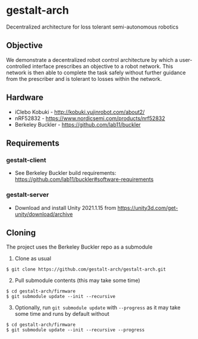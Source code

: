 # gestalt-arch
Decentralized architecture for loss tolerant semi-autonomous robotics

## Objective
We demonstrate a decentralized robot control architecture by which a user-controlled interface prescribes an objective to a robot network. This network is then able to complete the task safely without further guidance from the prescriber and is tolerant to losses within the network.

## Hardware 

- iClebo Kobuki - http://kobuki.yujinrobot.com/about2/
- nRF52832 - https://www.nordicsemi.com/products/nrf52832
- Berkeley Buckler - https://github.com/lab11/buckler

## Requirements

### gestalt-client
- See Berkeley Buckler build requirements: https://github.com/lab11/buckler#software-requirements 
### gestalt-server
- Download and install Unity 2021.1.15 from https://unity3d.com/get-unity/download/archive

## Cloning

The project uses the Berkeley Buckler repo as a submodule

1. Clone as usual
```
$ git clone https://github.com/gestalt-arch/gestalt-arch.git
```

2. Pull submodule contents (this may take some time)
```
$ cd gestalt-arch/firmware
$ git submodule update --init --recursive
```

3. Optionally, run `git submodule update` with `--progress` as it may take some time and runs by default without
```
$ cd gestalt-arch/firmware
$ git submodule update --init --recursive --progress
```

